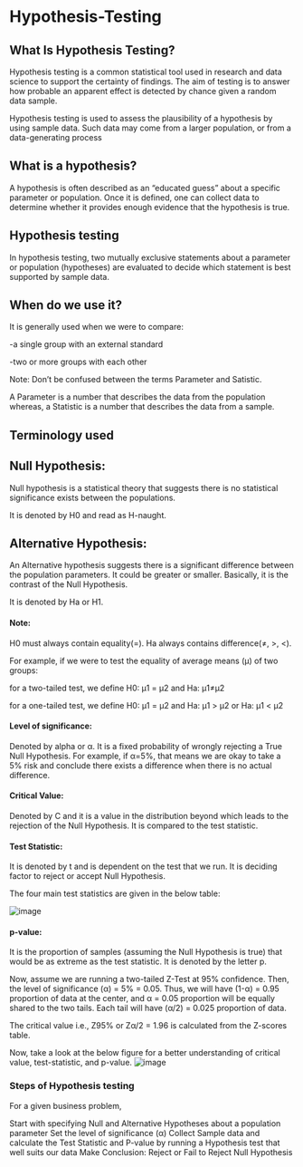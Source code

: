 # Hypothesis-Testing

## What Is Hypothesis Testing?
Hypothesis testing is a common statistical tool used in research and data science to support the certainty of findings. The aim of testing is to answer how probable an apparent effect is detected by chance given a random data sample.

Hypothesis testing is used to assess the plausibility of a hypothesis by using sample data. Such data may come from a larger population, or from a data-generating process

## What is a hypothesis?
A hypothesis is often described as an “educated guess” about a specific parameter or population. Once it is defined, one can collect data to determine whether it provides enough evidence that the hypothesis is true.

## Hypothesis testing
In hypothesis testing, two mutually exclusive statements about a parameter or population (hypotheses) are evaluated to decide which statement is best supported by sample data.

## When do we use it?
It is generally used when we were to compare:

-a single group with an external standard
 
-two or more groups with each other

Note: Don’t be confused between the terms Parameter and Satistic.

A Parameter is a number that describes the data from the population whereas, a Statistic is a number that describes the data from a sample.

## Terminology used
## Null Hypothesis: 
Null hypothesis is a statistical theory that suggests there is no statistical significance exists between the populations.

It is denoted by H0 and read as H-naught.

## Alternative Hypothesis:
An Alternative hypothesis suggests there is a significant difference between the population parameters. It could be greater or smaller. Basically, it is the contrast of the Null Hypothesis.

It is denoted by Ha or H1.

#### Note: 
H0 must always contain equality(=). Ha always contains difference(≠, >, <).

For example, if we were to test the equality of average means (µ) of two groups:

for a two-tailed test, we define H0: µ1 = µ2 and Ha: µ1≠µ2

for a one-tailed test, we define H0: µ1 = µ2 and Ha: µ1 > µ2 or Ha: µ1 < µ2

#### Level of significance: 
Denoted by alpha or α. It is a fixed probability of wrongly rejecting a True Null Hypothesis. For example, if α=5%, that means we are okay to take a 5% risk and conclude there exists a difference when there is no actual difference.

#### Critical Value:
Denoted by C and it is a value in the distribution beyond which leads to the rejection of the Null Hypothesis. It is compared to the test statistic.

#### Test Statistic:
It is denoted by t and is dependent on the test that we run. It is deciding factor to reject or accept Null Hypothesis.

The four main test statistics are given in the below table:

![image](https://user-images.githubusercontent.com/109084435/191764143-f59f763a-4145-439e-b5e0-b56858efe284.png)

#### p-value: 
It is the proportion of samples (assuming the Null Hypothesis is true) that would be as extreme as the test statistic. It is denoted by the letter p.

Now, assume we are running a two-tailed Z-Test at 95% confidence. Then, the level of significance (α) = 5% = 0.05. Thus, we will have (1-α) = 0.95 proportion of data at the center, and α = 0.05 proportion will be equally shared to the two tails. Each tail will have (α/2) = 0.025 proportion of data.

The critical value i.e., Z95% or Zα/2 = 1.96 is calculated from the Z-scores table.

Now, take a look at the below figure for a better understanding of critical value, test-statistic, and p-value.
![image](https://user-images.githubusercontent.com/109084435/191764757-613e0d63-3058-4772-9f54-5385c0e3f00e.png)

### Steps of Hypothesis testing
For a given business problem,

Start with specifying Null and Alternative Hypotheses about a population parameter
Set the level of significance (α)
Collect Sample data and calculate the Test Statistic and P-value by running a Hypothesis test that well suits our data
Make Conclusion: Reject or Fail to Reject Null Hypothesis
